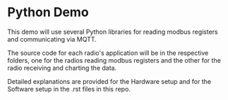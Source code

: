 Python Demo
===========

This demo will use several Python libraries for reading modbus registers and communicating via MQTT.

The source code for each radio's application will be in the respective folders, one for the radios reading modbus registers and the other for the radio receiving and charting the data.

Detailed explanations are provided for the Hardware setup and for the Software setup in the .rst files in this repo.
